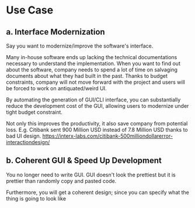 # Use Case
## a. Interface Modernization
Say you want to modernize/improve the software's interface.

Many in-house software ends up lacking the technical documentations necessary to understand the implementation. When you want to find out about the software, company needs to spend a lot of time on salvaging documents about what they had built in the past. 
Thanks to budget constraints, company will not move forward with the project and users will be forced to work on antiquated/weird UI.

By automating the generation of GUI/CLI interface, you can substantially reduce the development cost of the GUI, allowing users to modernize under tight budget constraint.

Not only this improves the productivity, it also save company from potential loss.
E.g. Citibank sent 900 Million USD instead of 7.8 Million USD thanks to bad UI design.
https://interx-labs.com/citibank-500milliondollarerror-interactiondesign/

## b. Coherent GUI & Speed Up Development
You no longer need to write GUI. GUI doesn't look the prettiest but it is prettier than randomly copy and pasted code.

Furthermore, you will get a coherent design; since you can specify what the thing is going to look like 
